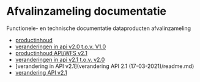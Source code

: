 # Afvalinzameling documentatie
Functionele- en technische documentatie dataproducten afvalinzameling
- [productinhoud](productbeschrijving_huishoudelijk_afval/README.md)
- [veranderingen in api v2.0 t.o.v. V1.0](api_veranderingen/api_veranderingen.md)
- [productinhoud API/WFS v2.1](productbeschrijving_api-wfs_v2.1/productbeschrijving/readme.md)  
- [veranderingen in api v2.1 t.o.v. v2.0](api_veranderingen_2.1_vs_2.0/api_veranderingen_2.1_vs_2.0.md)
- [verandering in API v2.1](verandering API 2.1 (17-03-2021)/readme.md)  
- [verandering API v2.1](verandering_api_2_1/readme.md)


